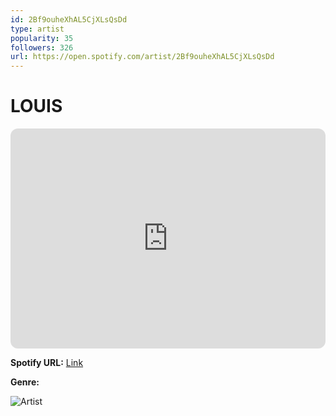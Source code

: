 ```yaml
---
id: 2Bf9ouheXhAL5CjXLsQsDd
type: artist
popularity: 35
followers: 326
url: https://open.spotify.com/artist/2Bf9ouheXhAL5CjXLsQsDd
---
```

# LOUIS

<iframe style="border-radius:12px" src="https://open.spotify.com/embed/artist/2Bf9ouheXhAL5CjXLsQsDd" width="100%" height="352" frameBorder="0" allowfullscreen="" allow="autoplay; clipboard-write; encrypted-media; fullscreen; picture-in-picture" loading="lazy"></iframe>

**Spotify URL:** [Link](https://open.spotify.com/artist/2Bf9ouheXhAL5CjXLsQsDd)

**Genre:** 

![Artist](https://i.scdn.co/image/ab6761610000e5ebbbfe9404705a18f758613b42)
